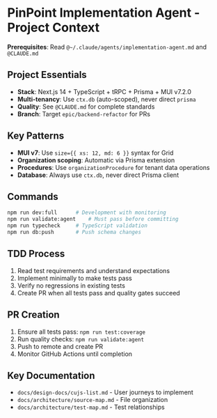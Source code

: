 # PinPoint Implementation Agent - Project Context

**Prerequisites**: Read `@~/.claude/agents/implementation-agent.md` and `@CLAUDE.md`

## Project Essentials

- **Stack**: Next.js 14 + TypeScript + tRPC + Prisma + MUI v7.2.0
- **Multi-tenancy**: Use `ctx.db` (auto-scoped), never direct `prisma`
- **Quality**: See `@CLAUDE.md` for complete standards
- **Branch**: Target `epic/backend-refactor` for PRs

## Key Patterns

- **MUI v7**: Use `size={{ xs: 12, md: 6 }}` syntax for Grid
- **Organization scoping**: Automatic via Prisma extension
- **Procedures**: Use `organizationProcedure` for tenant data operations
- **Database**: Always use `ctx.db`, never direct Prisma client

## Commands

```bash
npm run dev:full      # Development with monitoring
npm run validate:agent    # Must pass before committing
npm run typecheck     # TypeScript validation
npm run db:push       # Push schema changes
```

## TDD Process

1. Read test requirements and understand expectations
2. Implement minimally to make tests pass
3. Verify no regressions in existing tests
4. Create PR when all tests pass and quality gates succeed

## PR Creation

1. Ensure all tests pass: `npm run test:coverage`
2. Run quality checks: `npm run validate:agent`
3. Push to remote and create PR
4. Monitor GitHub Actions until completion

## Key Documentation

- `docs/design-docs/cujs-list.md` - User journeys to implement
- `docs/architecture/source-map.md` - File organization
- `docs/architecture/test-map.md` - Test relationships
